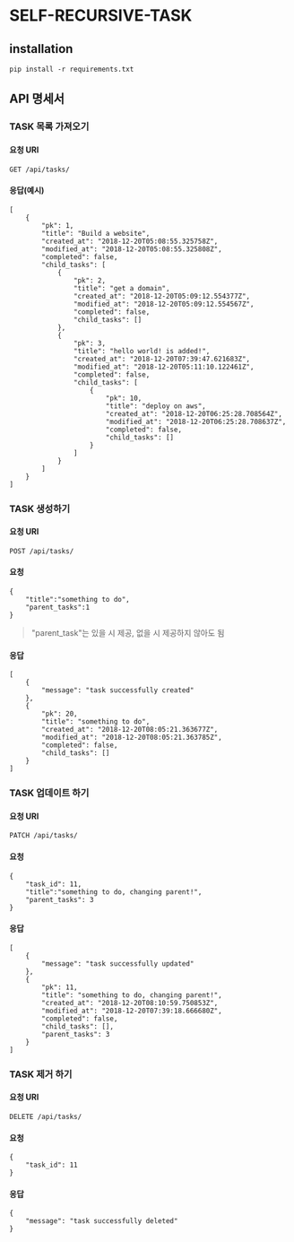 # SELF-RECURSIVE-TASK

## installation
`pip install -r requirements.txt`


## API 명세서 

### TASK 목록 가져오기 
#### 요청 URI
~~~
GET /api/tasks/
~~~

#### 응답(예시)
~~~
[
    {
        "pk": 1,
        "title": "Build a website",
        "created_at": "2018-12-20T05:08:55.325758Z",
        "modified_at": "2018-12-20T05:08:55.325808Z",
        "completed": false,
        "child_tasks": [
            {
                "pk": 2,
                "title": "get a domain",
                "created_at": "2018-12-20T05:09:12.554377Z",
                "modified_at": "2018-12-20T05:09:12.554567Z",
                "completed": false,
                "child_tasks": []
            },
            {
                "pk": 3,
                "title": "hello world! is added!",
                "created_at": "2018-12-20T07:39:47.621683Z",
                "modified_at": "2018-12-20T05:11:10.122461Z",
                "completed": false,
                "child_tasks": [
                    {
                        "pk": 10,
                        "title": "deploy on aws",
                        "created_at": "2018-12-20T06:25:28.708564Z",
                        "modified_at": "2018-12-20T06:25:28.708637Z",
                        "completed": false,
                        "child_tasks": []
                    }
                ]
            }
        ]
    }
]
~~~

### TASK 생성하기 
#### 요청 URI
~~~
POST /api/tasks/
~~~
 
#### 요청
~~~
{
	"title":"something to do",
	"parent_tasks":1
}
~~~
> "parent_task"는 있을 시 제공, 없을 시 제공하지 않아도 됨

#### 응답
~~~
[
    {
        "message": "task successfully created"
    },
    {
        "pk": 20,
        "title": "something to do",
        "created_at": "2018-12-20T08:05:21.363677Z",
        "modified_at": "2018-12-20T08:05:21.363785Z",
        "completed": false,
        "child_tasks": []
    }
]
~~~

### TASK 업데이트 하기 
#### 요청 URI
~~~
PATCH /api/tasks/
~~~
 
#### 요청
~~~
{
	"task_id": 11,
	"title":"something to do, changing parent!",
	"parent_tasks": 3
}
~~~

#### 응답
~~~
[
    {
        "message": "task successfully updated"
    },
    {
        "pk": 11,
        "title": "something to do, changing parent!",
        "created_at": "2018-12-20T08:10:59.750853Z",
        "modified_at": "2018-12-20T07:39:18.666680Z",
        "completed": false,
        "child_tasks": [],
        "parent_tasks": 3
    }
]
~~~


### TASK 제거 하기 
#### 요청 URI
~~~
DELETE /api/tasks/
~~~
 
#### 요청
~~~
{
	"task_id": 11
}
~~~

#### 응답
~~~
{
    "message": "task successfully deleted"
}
~~~
